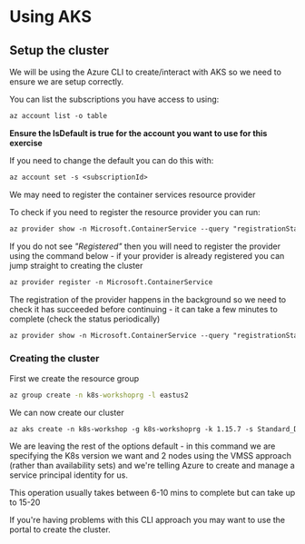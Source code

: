 # Using AKS

## Setup the cluster

We will be using the Azure CLI to create/interact with AKS so we need to ensure we are setup correctly.

You can list the subscriptions you have access to using:

```txt
az account list -o table
```

**Ensure the IsDefault is true for the account you want to use for this exercise**

If you need to change the default you can do this with:

```txt
az account set -s <subscriptionId>
```

We may need to register the container services resource provider

To check if you need to register the resource provider you can run:

```txt
az provider show -n Microsoft.ContainerService --query "registrationState"
```

If you do not see *"Registered"* then you will need to register the provider using the command below - if your provider is already registered you can jump straight to creating the cluster

```txt
az provider register -n Microsoft.ContainerService
```

The registration of the provider happens in the background so we need to check it has succeeded before continuing - it can take a few minutes to complete (check the status periodically)

```txt
az provider show -n Microsoft.ContainerService --query "registrationState"
```

### Creating the cluster

First we create the resource group

```cmd
az group create -n k8s-workshoprg -l eastus2
```

We can now create our cluster

```txt
az aks create -n k8s-workshop -g k8s-workshoprg -k 1.15.7 -s Standard_D2s_v3 -c 2 --vm-set-type VirtualMachineScaleSets --enable-managed-identity --generate-ssh-keys --location eastus2
```

We are leaving the rest of the options default - in this command we are specifying the K8s version we want and 2 nodes using the VMSS approach (rather than availability sets) and we're telling Azure to create and manage a service principal identity for us. 

This operation usually takes between 6-10 mins to complete but can take up to 15-20

If you're having problems with this CLI approach you may want to use the portal to create the cluster.